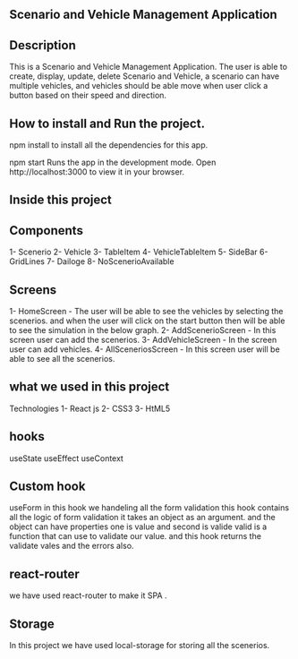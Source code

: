 ## Scenario and Vehicle Management Application

## Description
This is a Scenario and Vehicle Management Application. The user is able to create, display, update, delete Scenario and Vehicle, a scenario can have multiple vehicles, and vehicles should be able move when user click a button based on their speed and direction.

## How to install and Run the project.
npm install
to install all the dependencies for this app.

npm start
Runs the app in the development mode.
Open http://localhost:3000 to view it in your browser.

## Inside this project
## Components
1- Scenerio
2- Vehicle
3- TableItem
4- VehicleTableItem
5- SideBar
6- GridLines
7- Dailoge
8- NoScenerioAvailable

## Screens
1- HomeScreen - The user will be able to see the vehicles by selecting the scenerios. and when the user will click on the start button then will be able to see the simulation in the below graph.
2- AddScenerioScreen - In this screen user can add the scenerios.
3- AddVehicleScreen - In the screen user can add vehicles.
4- AllSceneriosScreen - In this screen user will be able to see all the scenerios.

## what we used in this project
Technologies
1- React js
2- CSS3
3- HtML5

## hooks
useState
useEffect
useContext

## Custom hook
useForm in this hook we handeling all the form validation this hook contains all the logic of form validation it takes an object as an argument. and the object can have properties one is value and second is valide valid is a function that can use to validate our value. and this hook returns the validate vales and the errors also.

## react-router
we have used react-router to make it SPA .

## Storage
In this project we have used local-storage for storing all the scenerios.

